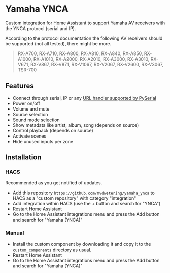 # Yamaha YNCA

Custom integration for Home Assistant to support Yamaha AV receivers with the YNCA protocol (serial and IP).

According to the protocol documentation the following AV receivers should be supported (not all tested), there might be more.

> RX-A700, RX-A710, RX-A800, RX-A810, RX-A840, RX-A850, RX-A1000, RX-A1010, RX-A2000, RX-A2010, RX-A3000, RX-A3010, RX-V671, RX-V867, RX-V871, RX-V1067, RX-V2067, RX-V2600, RX-V3067, TSR-700

## Features

* Connect through serial, IP or any [URL handler supported by PySerial](https://pyserial.readthedocs.io/en/latest/url_handlers.html)
* Power on/off
* Volume and mute
* Source selection
* Sound mode selection
* Show metadata like artist, album, song (depends on source)
* Control playback (depends on source)
* Activate scenes
* Hide unused inputs per zone

## Installation

### HACS

Recommended as you get notified of updates.

* Add this repository `https://github.com/mvdwetering/yamaha_ynca` to HACS as a "custom repository" with category "integration"
* Add integration within HACS (use the + button and search for "YNCA")
* Restart Home Assistant
* Go to the Home Assistant integrations menu and press the Add button and search for "Yamaha (YNCA)"

### Manual

* Install the custom component by downloading it and copy it to the `custom_components` directory as usual.
* Restart Home Assistant
* Go to the Home Assistant integrations menu and press the Add button and search for "Yamaha (YNCA)"
